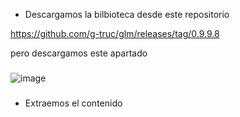 - Descargamos la bilbioteca desde este repositorio

https://github.com/g-truc/glm/releases/tag/0.9.9.8

pero descargamos este apartado
###
![image](https://user-images.githubusercontent.com/70413460/173425731-b43f055e-61b8-4928-af84-42e6ef1a2d5a.png)
###
- Extraemos el contenido 
